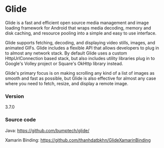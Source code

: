 # Glide

Glide is a fast and efficient open source media management and image loading framework for Android that wraps media decoding, memory and disk caching, and resource pooling into a simple and easy to use interface.

Glide supports fetching, decoding, and displaying video stills, images, and animated GIFs. Glide includes a flexible API that allows developers to plug in to almost any network stack. By default Glide uses a custom HttpUrlConnection based stack, but also includes utility libraries plug in to Google's Volley project or Square's OkHttp library instead.

Glide's primary focus is on making scrolling any kind of a list of images as smooth and fast as possible, but Glide is also effective for almost any case where you need to fetch, resize, and display a remote image.

### Version
3.7.0

### Source code
Java: https://github.com/bumptech/glide/

Xamarin Binding: https://github.com/thanhdatbkhn/GlideXamarinBinding
